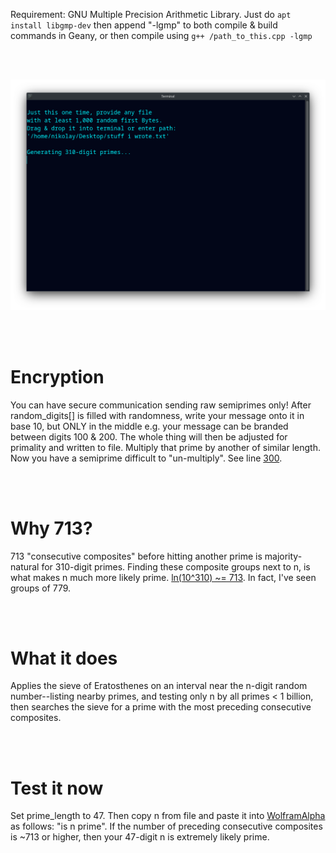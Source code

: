 Requirement: GNU Multiple Precision Arithmetic Library.
Just do ```apt install libgmp-dev``` then append "-lgmp" to both compile & build
commands in Geany, or then compile using ```g++ /path_to_this.cpp -lgmp```

<br>
<br>

<p align="center">
  <img src="https://raw.githubusercontent.com/compromise-evident/ProximitySieve/main/Other/Terminal_7a2edfe8e17abb7037dd336b87d2d2c2e0d86d8ed5b2ef4b57d117c8a77fed0b.png">
</p>

<br>
<br>

# Encryption

You can have secure communication sending raw semiprimes only!
After random_digits[] is filled with randomness, write your message
onto it in base 10, but ONLY in the middle e.g.
your message can be branded between digits 100 & 200.
The whole thing will then be adjusted for primality
and written to file. Multiply that prime by another
of similar length. Now you have a semiprime
difficult to "un-multiply".
See line [300](https://github.com/compromise-evident/ProximitySieve/blob/main/ProximitySieve.cpp#L300).

<br>
<br>

# Why 713?

713 "consecutive composites" before hitting another prime is
majority-natural for 310-digit primes. Finding these composite
groups next to n, is what makes n much more likely prime.
[ln(10^310) ~= 713](https://www.wolframalpha.com/input?i=natural+log+of+%2810%5E310%29).
In fact, I've seen groups of 779.

<br>
<br>

# What it does

Applies the sieve of Eratosthenes on an  interval near the n-digit
random number--listing nearby primes, and testing only n by all primes < 1 billion,
then searches the sieve for a prime with the most preceding consecutive composites.

<br>
<br>

# Test it now

Set prime_length to 47.
Then copy n from file and paste it into [WolframAlpha](https://www.wolframalpha.com/)
as follows: "is n prime". If the number of preceding consecutive composites
is ~713 or higher, then your 47-digit n is extremely likely prime.
